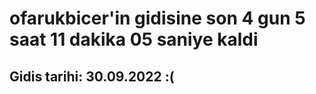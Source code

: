 # ofarukbicer'in gidisine son 4 gun 5 saat 11 dakika 05 saniye kaldi

## Gidis tarihi: 30.09.2022 :(